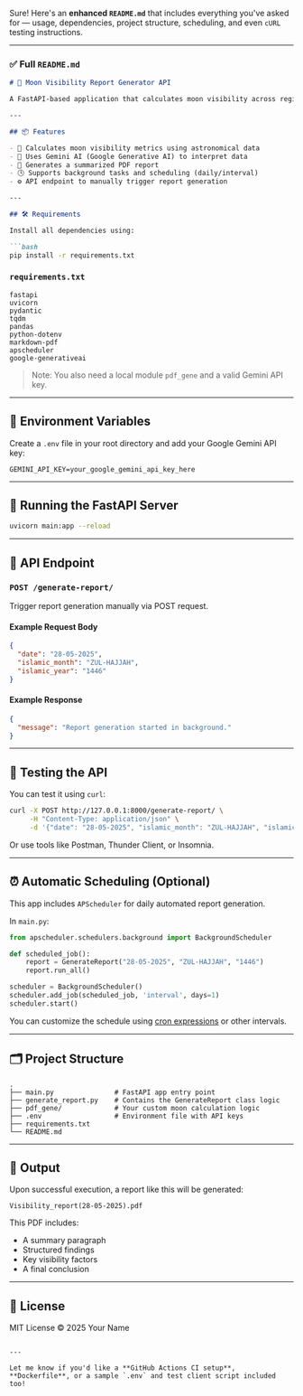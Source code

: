 Sure! Here's an **enhanced `README.md`** that includes everything you've asked for — usage, dependencies, project structure, scheduling, and even `cURL` testing instructions.

---

### ✅ Full `README.md`

```markdown
# 🌙 Moon Visibility Report Generator API

A FastAPI-based application that calculates moon visibility across regions based on astronomical data, analyzes it using Google Gemini AI, and generates a PDF report. This tool is designed for Islamic calendar observations and supports scheduled or manual report generation.

---

## 📦 Features

- 🧮 Calculates moon visibility metrics using astronomical data
- 🤖 Uses Gemini AI (Google Generative AI) to interpret data
- 📄 Generates a summarized PDF report
- 🕓 Supports background tasks and scheduling (daily/interval)
- ⚙️ API endpoint to manually trigger report generation

---

## 🛠 Requirements

Install all dependencies using:

```bash
pip install -r requirements.txt
```

### `requirements.txt`

```
fastapi
uvicorn
pydantic
tqdm
pandas
python-dotenv
markdown-pdf
apscheduler
google-generativeai
```

> Note: You also need a local module `pdf_gene` and a valid Gemini API key.

---

## 🔐 Environment Variables

Create a `.env` file in your root directory and add your Google Gemini API key:

```env
GEMINI_API_KEY=your_google_gemini_api_key_here
```

---

## 🚀 Running the FastAPI Server

```bash
uvicorn main:app --reload
```

---

## 📍 API Endpoint

### `POST /generate-report/`

Trigger report generation manually via POST request.

#### Example Request Body

```json
{
  "date": "28-05-2025",
  "islamic_month": "ZUL-HAJJAH",
  "islamic_year": "1446"
}
```

#### Example Response

```json
{
  "message": "Report generation started in background."
}
```

---

## 🧪 Testing the API

You can test it using `curl`:

```bash
curl -X POST http://127.0.0.1:8000/generate-report/ \
     -H "Content-Type: application/json" \
     -d '{"date": "28-05-2025", "islamic_month": "ZUL-HAJJAH", "islamic_year": "1446"}'
```

Or use tools like Postman, Thunder Client, or Insomnia.

---

## ⏰ Automatic Scheduling (Optional)

This app includes `APScheduler` for daily automated report generation.

In `main.py`:

```python
from apscheduler.schedulers.background import BackgroundScheduler

def scheduled_job():
    report = GenerateReport("28-05-2025", "ZUL-HAJJAH", "1446")
    report.run_all()

scheduler = BackgroundScheduler()
scheduler.add_job(scheduled_job, 'interval', days=1)
scheduler.start()
```

You can customize the schedule using [cron expressions](https://apscheduler.readthedocs.io/en/stable/modules/triggers/cron.html) or other intervals.

---

## 🗂 Project Structure

```
.
├── main.py               # FastAPI app entry point
├── generate_report.py    # Contains the GenerateReport class logic
├── pdf_gene/             # Your custom moon calculation logic
├── .env                  # Environment file with API keys
├── requirements.txt
└── README.md
```

---

## 📄 Output

Upon successful execution, a report like this will be generated:

```
Visibility_report(28-05-2025).pdf
```

This PDF includes:
- A summary paragraph
- Structured findings
- Key visibility factors
- A final conclusion

---

## 📝 License

MIT License © 2025 Your Name
```

---

Let me know if you'd like a **GitHub Actions CI setup**, **Dockerfile**, or a sample `.env` and test client script included too!